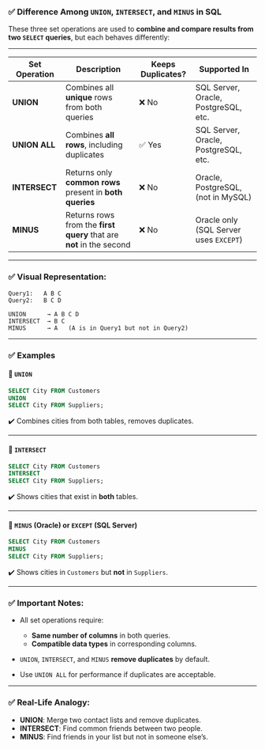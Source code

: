 ### ✅ **Difference Among `UNION`, `INTERSECT`, and `MINUS` in SQL**

These three set operations are used to **combine and compare results from two `SELECT` queries**, but each behaves differently:

---

| Set Operation | Description                                                          | Keeps Duplicates? | Supported In                           |
| ------------- | -------------------------------------------------------------------- | ----------------- | -------------------------------------- |
| **UNION**     | Combines all **unique** rows from both queries                       | ❌ No              | SQL Server, Oracle, PostgreSQL, etc.   |
| **UNION ALL** | Combines **all rows**, including duplicates                          | ✅ Yes             | SQL Server, Oracle, PostgreSQL, etc.   |
| **INTERSECT** | Returns only **common rows** present in **both queries**             | ❌ No              | Oracle, PostgreSQL, (not in MySQL)     |
| **MINUS**     | Returns rows from the **first query** that are **not** in the second | ❌ No              | Oracle only (SQL Server uses `EXCEPT`) |

---

### ✅ **Visual Representation:**

```
Query1:   A B C
Query2:   B C D

UNION      → A B C D
INTERSECT  → B C
MINUS      → A   (A is in Query1 but not in Query2)
```

---

### ✅ **Examples**

#### 🔹 `UNION`

```sql
SELECT City FROM Customers
UNION
SELECT City FROM Suppliers;
```

✔️ Combines cities from both tables, removes duplicates.

---

#### 🔹 `INTERSECT`

```sql
SELECT City FROM Customers
INTERSECT
SELECT City FROM Suppliers;
```

✔️ Shows cities that exist in **both** tables.

---

#### 🔹 `MINUS` (Oracle) or `EXCEPT` (SQL Server)

```sql
SELECT City FROM Customers
MINUS
SELECT City FROM Suppliers;
```

✔️ Shows cities in `Customers` but **not** in `Suppliers`.

---

### ✅ **Important Notes:**

* All set operations require:

  * **Same number of columns** in both queries.
  * **Compatible data types** in corresponding columns.
* `UNION`, `INTERSECT`, and `MINUS` **remove duplicates** by default.
* Use `UNION ALL` for performance if duplicates are acceptable.

---

### ✅ **Real-Life Analogy:**

* **UNION**: Merge two contact lists and remove duplicates.
* **INTERSECT**: Find common friends between two people.
* **MINUS**: Find friends in your list but not in someone else’s.